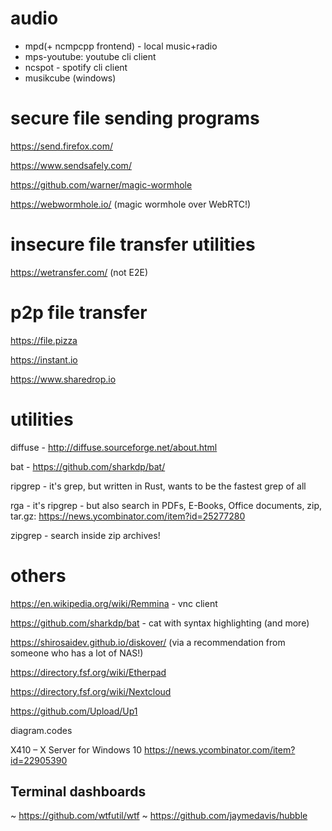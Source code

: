 # audio
- mpd(+ ncmpcpp frontend) - local music+radio
- mps-youtube: youtube cli client
- ncspot - spotify cli client
- musikcube (windows)

# secure file sending programs
https://send.firefox.com/

https://www.sendsafely.com/

https://github.com/warner/magic-wormhole

https://webwormhole.io/ (magic wormhole over WebRTC!)

# insecure file transfer utilities

https://wetransfer.com/ (not E2E)

# p2p file transfer
https://file.pizza

https://instant.io

https://www.sharedrop.io 

# utilities
diffuse - http://diffuse.sourceforge.net/about.html

bat - https://github.com/sharkdp/bat/

ripgrep - it's grep, but written in Rust, wants to be the fastest grep of all

rga - it's ripgrep - but also search in PDFs, E-Books, Office documents, zip, tar.gz: https://news.ycombinator.com/item?id=25277280

zipgrep - search inside zip archives!

# others

https://en.wikipedia.org/wiki/Remmina - vnc client

https://github.com/sharkdp/bat - cat with syntax highlighting (and more)

https://shirosaidev.github.io/diskover/ (via a recommendation from someone who has a lot of NAS!)

https://directory.fsf.org/wiki/Etherpad

https://directory.fsf.org/wiki/Nextcloud

https://github.com/Upload/Up1

diagram.codes

X410 – X Server for Windows 10 https://news.ycombinator.com/item?id=22905390

## Terminal dashboards
~ https://github.com/wtfutil/wtf
~ https://github.com/jaymedavis/hubble